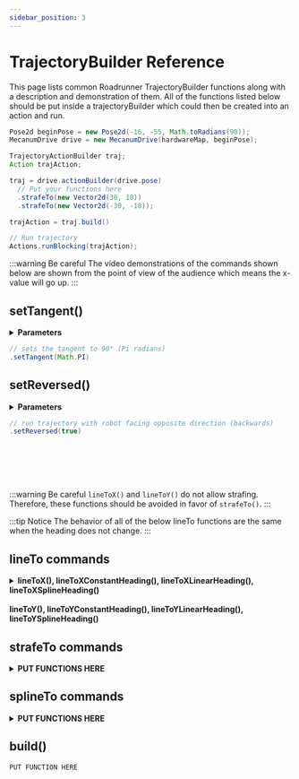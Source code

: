 ```yaml
---
sidebar_position: 3
---
```


# TrajectoryBuilder Reference

This page lists common Roadrunner TrajectoryBuilder functions along with a description and demonstration of them. All of the functions listed below should be put inside a trajectoryBuilder which could then be created into an action and run.
```java
Pose2d beginPose = new Pose2d(-16, -55, Math.toRadians(90));
MecanumDrive drive = new MecanumDrive(hardwareMap, beginPose);

TrajectoryActionBuilder traj;
Action trajAction;

traj = drive.actionBuilder(drive.pose)
  // Put your functions here
  .strafeTo(new Vector2d(30, 10))
  .strafeTo(new Vector2d(-30, -10));

trajAction = traj.build()

// Run trajectory
Actions.runBlocking(trajAction);
```
:::warning Be careful
The video demonstrations of the commands shown below are shown from the point of view of the audience which means the x-value will go up.
:::

## setTangent()
<details>
  <summary><strong>Parameters</strong></summary>
  ##### setTangent(Rotation2d r)
  ##### setTangent(Double r)
</details>

```java
// sets the tangent to 90° (Pi radians)
.setTangent(Math.PI)
```

## setReversed()
<details>
  <summary><strong>Parameters</strong></summary>
  ##### setReversed(Boolean reversed)
</details>

```java
// run trajectory with robot facing opposite direction (backwards)
.setReversed(true)
```

<br></br>
<br></br>

:::warning Be careful
`lineToX()` and `lineToY()` do not allow strafing. Therefore, these functions should be avoided in favor of `strafeTo()`.
:::

:::tip Notice
  The behavior of all of the below lineTo functions are the same when the heading does not change.
:::
## lineTo commands
<details>
  <summary><strong>lineToX(),	lineToXConstantHeading(),	lineToXLinearHeading(), lineToXSplineHeading()<br></br>lineToY(),	lineToYConstantHeading(),	lineToYLinearHeading(), lineToYSplineHeading()</strong></summary>

  ### lineToX()
  <details>
    <summary><strong>Parameters</strong></summary>
    ##### lineToX(Double posX, VelConstraint velConstraintOverride, AccelConstraint accelConstraintOverride)
    ##### lineToX(Double posX, VelConstraint velConstraintOverride)
    ##### lineToX(Double posX)
  </details>

  ```java
  // drive to an x-value of 25
  .lineToX(25)
  ```
  <video controls src="https://rr-playground-server.brott.dev/3ee477b3-aa4b-4be3-a43b-778964ad8023.mp4" title="Title" height="400px"></video>

  ### lineToXConstantHeading()
  <details>
    <summary><strong>Parameters</strong></summary>
    ##### lineToXConstantHeading(Double posX, VelConstraint velConstraintOverride, AccelConstraint accelConstraintOverride)	
    ##### lineToXConstantHeading(Double posX, VelConstraint velConstraintOverride)	
    ##### lineToXConstantHeading(Double posX)
  </details>

  ```java
  // drive to an x-value of 25
  .lineToXConstantHeading(25)
  ```

  ### lineToXLinearHeading()
  <details>
    <summary><strong>Parameters</strong></summary>
    ##### lineToXLinearHeading(Double posX, Rotation2d heading, VelConstraint velConstraintOverride, AccelConstraint accelConstraintOverride)	
    #####	lineToXLinearHeading(Double posX, Rotation2d heading, VelConstraint velConstraintOverride)	
    #####	lineToXLinearHeading(Double posX, Rotation2d heading)	
    #####	lineToXLinearHeading(Double posX, Double heading, VelConstraint velConstraintOverride, AccelConstraint accelConstraintOverride)	
    #####	lineToXLinearHeading(Double posX, Double heading, VelConstraint velConstraintOverride)	
    #####	lineToXLinearHeading(Double posX, Double heading)
  </details>

  ```java
  // drive to an x-value of 25
  .lineToXLinearHeading(25)
  ```

  ### lineToXSplineHeading()
  <details>
    <summary><strong>Parameters</strong></summary>
    ##### lineToXSplineHeading(Double posX, Rotation2d heading, VelConstraint velConstraintOverride, AccelConstraint accelConstraintOverride)	
    #####	lineToXSplineHeading(Double posX, Rotation2d heading, VelConstraint velConstraintOverride)	
    #####	lineToXSplineHeading(Double posX, Rotation2d heading)	
    #####	lineToXSplineHeading(Double posX, Double heading, VelConstraint velConstraintOverride, AccelConstraint accelConstraintOverride)	
    #####	lineToXSplineHeading(Double posX, Double heading, VelConstraint velConstraintOverride)	
    #####	lineToXSplineHeading(Double posX, Double heading)
  </details>

  ```java
  // drive to an y-value of 25
  .lineToXSplineHeading(25)
  ```

  ### lineToY()
  <details>
    <summary><strong>Parameters</strong></summary>
    ##### lineToY(Double posY, VelConstraint velConstraintOverride, AccelConstraint accelConstraintOverride)
    ##### lineToY(Double posY, VelConstraint velConstraintOverride)
    ##### lineToY(Double posY)
  </details>

  ```java
  // drive to an y-value of 25
  .lineToY(25)
  ```

  ### lineToYConstantHeading()
  <details>
    <summary><strong>Parameters</strong></summary>
    ##### lineToYConstantHeading(Double posY, VelConstraint velConstraintOverride, AccelConstraint accelConstraintOverride)	
    ##### lineToYConstantHeading(Double posY, VelConstraint velConstraintOverride)	
    ##### lineToYConstantHeading(Double posY)
  </details>

  ```java
  // drive to an y-value of 25
  .lineToYConstantHeading(25)
  ```

  ### lineToYLinearHeading()
  <details>
    <summary><strong>Parameters</strong></summary>
    ##### lineToYLinearHeading(Double posY, Rotation2d heading, VelConstraint velConstraintOverride, AccelConstraint accelConstraintOverride)	
    #####	lineToYLinearHeading(Double posY, Rotation2d heading, VelConstraint velConstraintOverride)	
    #####	lineToYLinearHeading(Double posY, Rotation2d heading)	
    #####	lineToYLinearHeading(Double posY, Double heading, VelConstraint velConstraintOverride, AccelConstraint accelConstraintOverride)	
    #####	lineToYLinearHeading(Double posY, Double heading, VelConstraint velConstraintOverride)	
    #####	lineToYLinearHeading(Double posY, Double heading)
  </details>

  ```java
  // drive to an y-value of 25
  .lineToYLinearHeading(25)
  ```

  ### lineToYSplineHeading()
  <details>
    <summary><strong>Parameters</strong></summary>
    ##### lineToYSplineHeading(Double posY, Rotation2d heading, VelConstraint velConstraintOverride, AccelConstraint accelConstraintOverride)	
    #####	lineToYSplineHeading(Double posY, Rotation2d heading, VelConstraint velConstraintOverride)	
    #####	lineToYSplineHeading(Double posY, Rotation2d heading)	
    #####	lineToYSplineHeading(Double posY, Double heading, VelConstraint velConstraintOverride, AccelConstraint accelConstraintOverride)	
    #####	lineToYSplineHeading(Double posY, Double heading, VelConstraint velConstraintOverride)	
    #####	lineToYSplineHeading(Double posY, Double heading)
  </details>

  ```java
  // drive to an y-value of 25
  .lineToYSplineHeading(25)
  ```
</details>

## strafeTo commands
<details>
  <summary><strong>PUT FUNCTIONS HERE</strong></summary>

  ### strafeTo()
  <details>
    <summary><strong>Parameters</strong></summary>
    ##### strafeTo(Vector2d pos, VelConstraint velConstraintOverride, AccelConstraint accelConstraintOverride)	
    #####	strafeTo(Vector2d pos, VelConstraint velConstraintOverride)	
    #####	strafeTo(Vector2d pos)
  </details>

  ```java
  PUT FUNCTION HERE
  ```

  ### strafeToConstantHeading()
  <details>
    <summary><strong>Parameters</strong></summary>
    ##### strafeToConstantHeading(Vector2d pos, VelConstraint velConstraintOverride, AccelConstraint accelConstraintOverride)	
    #####	strafeToConstantHeading(Vector2d pos, VelConstraint velConstraintOverride)	
    #####	strafeToConstantHeading(Vector2d pos)
  </details>

  ```java
  PUT FUNCTION HERE
  ```

  ### strafeToLinearHeading()
  <details>
    <summary><strong>Parameters</strong></summary>
    ##### strafeToLinearHeading(Vector2d pos, Rotation2d heading, VelConstraint velConstraintOverride, AccelConstraint accelConstraintOverride)	
  	##### strafeToLinearHeading(Vector2d pos, Rotation2d heading, VelConstraint velConstraintOverride)	
    #####	strafeToLinearHeading(Vector2d pos, Rotation2d heading)	
    #####	strafeToLinearHeading(Vector2d pos, Double heading, VelConstraint velConstraintOverride, AccelConstraint accelConstraintOverride)	
    #####	strafeToLinearHeading(Vector2d pos, Double heading, VelConstraint velConstraintOverride)	
    #####	strafeToLinearHeading(Vector2d pos, Double heading)
  </details>

  ```java
  PUT FUNCTION HERE
  ```

  ### strafeToSplineHeading()
  <details>
    <summary><strong>Parameters</strong></summary>
    ##### strafeToSplineHeading(Vector2d pos, Rotation2d heading, VelConstraint velConstraintOverride, AccelConstraint accelConstraintOverride)	
    #####	strafeToSplineHeading(Vector2d pos, Rotation2d heading, VelConstraint velConstraintOverride)	
    #####	strafeToSplineHeading(Vector2d pos, Rotation2d heading)	
    #####	strafeToSplineHeading(Vector2d pos, Double heading, VelConstraint velConstraintOverride, AccelConstraint accelConstraintOverride)	
    #####	strafeToSplineHeading(Vector2d pos, Double heading, VelConstraint velConstraintOverride)	
    #####	strafeToSplineHeading(Vector2d pos, Double heading)
  </details>

  ```java
  PUT FUNCTION HERE
  ```
</details>

## splineTo commands
<details>
  <summary><strong>PUT FUNCTIONS HERE</strong></summary>

  ### splineTo()
  <details>
    <summary><strong>Parameters</strong></summary>
    ##### splineTo(Vector2d pos, Rotation2d tangent, VelConstraint velConstraintOverride, AccelConstraint accelConstraintOverride)	
    #####	splineTo(Vector2d pos, Rotation2d tangent, VelConstraint velConstraintOverride)	
    #####	splineTo(Vector2d pos, Rotation2d tangent)	
    #####	splineTo(Vector2d pos, Double tangent, VelConstraint velConstraintOverride, AccelConstraint accelConstraintOverride)	
    #####	splineTo(Vector2d pos, Double tangent, VelConstraint velConstraintOverride)	
    #####	splineTo(Vector2d pos, Double tangent)
  </details>

  ```java
  PUT FUNCTION HERE
  ```

  ### splineToConstantHeading()
  <details>
    <summary><strong>Parameters</strong></summary>
    ##### splineToConstantHeading(Vector2d pos, Rotation2d tangent, VelConstraint velConstraintOverride, AccelConstraint accelConstraintOverride)	
    #####	splineToConstantHeading(Vector2d pos, Rotation2d tangent, VelConstraint velConstraintOverride)	
    #####	splineToConstantHeading(Vector2d pos, Rotation2d tangent)	
    #####	splineToConstantHeading(Vector2d pos, Double tangent, VelConstraint velConstraintOverride, AccelConstraint accelConstraintOverride)	
    #####	splineToConstantHeading(Vector2d pos, Double tangent, VelConstraint velConstraintOverride)	
    #####	splineToConstantHeading(Vector2d pos, Double tangent)
  </details>

  ```java
  PUT FUNCTION HERE
  ```

  ### splineToLinearHeading()
  <details>
    <summary><strong>Parameters</strong></summary>
    ##### splineToLinearHeading(Pose2d pose, Rotation2d tangent, VelConstraint velConstraintOverride, AccelConstraint accelConstraintOverride)	
    #####	splineToLinearHeading(Pose2d pose, Rotation2d tangent, VelConstraint velConstraintOverride)	
    #####	splineToLinearHeading(Pose2d pose, Rotation2d tangent)	
    #####	splineToLinearHeading(Pose2d pose, Double tangent, VelConstraint velConstraintOverride, AccelConstraint accelConstraintOverride)	
    #####	splineToLinearHeading(Pose2d pose, Double tangent, VelConstraint velConstraintOverride)	
    #####	splineToLinearHeading(Pose2d pose, Double tangent)
  </details>

  ```java
  PUT FUNCTION HERE
  ```

  ### splineToSplineHeading()
  <details>
    <summary><strong>Parameters</strong></summary>
    ##### splineToSplineHeading(Pose2d pose, Rotation2d tangent, VelConstraint velConstraintOverride, AccelConstraint accelConstraintOverride)	
    #####	splineToSplineHeading(Pose2d pose, Rotation2d tangent, VelConstraint velConstraintOverride)	
    #####	splineToSplineHeading(Pose2d pose, Rotation2d tangent)	
    #####	splineToSplineHeading(Pose2d pose, Double tangent, VelConstraint velConstraintOverride, AccelConstraint accelConstraintOverride)	
    #####	splineToSplineHeading(Pose2d pose, Double tangent, VelConstraint velConstraintOverride)	
    #####	splineToSplineHeading(Pose2d pose, Double tangent)
  </details>

  ```java
  PUT FUNCTION HERE
  ```
</details>

## build()
```java
PUT FUNCTION HERE
```
